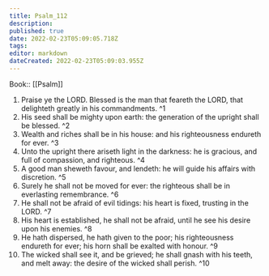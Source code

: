 ```yaml
---
title: Psalm_112
description: 
published: true
date: 2022-02-23T05:09:05.718Z
tags: 
editor: markdown
dateCreated: 2022-02-23T05:09:03.955Z
---
```


 Book:: [[Psalm]]
 1. Praise ye the LORD. Blessed is the man that feareth the LORD, that delighteth greatly in his commandments. ^1
 2. His seed shall be mighty upon earth: the generation of the upright shall be blessed. ^2
 3. Wealth and riches shall be in his house: and his righteousness endureth for ever. ^3
 4. Unto the upright there ariseth light in the darkness: he is gracious, and full of compassion, and righteous. ^4
 5. A good man sheweth favour, and lendeth: he will guide his affairs with discretion. ^5
 6. Surely he shall not be moved for ever: the righteous shall be in everlasting remembrance. ^6
 7. He shall not be afraid of evil tidings: his heart is fixed, trusting in the LORD. ^7
 8. His heart is established, he shall not be afraid, until he see his desire upon his enemies. ^8
 9. He hath dispersed, he hath given to the poor; his righteousness endureth for ever; his horn shall be exalted with honour. ^9
 10. The wicked shall see it, and be grieved; he shall gnash with his teeth, and melt away: the desire of the wicked shall perish. ^10
